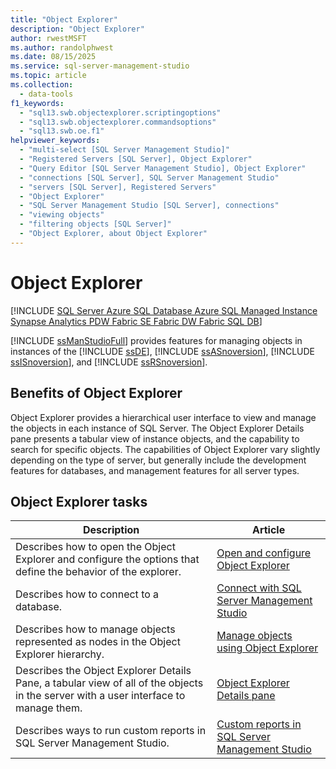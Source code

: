 ```yaml
---
title: "Object Explorer"
description: "Object Explorer"
author: rwestMSFT
ms.author: randolphwest
ms.date: 08/15/2025
ms.service: sql-server-management-studio
ms.topic: article
ms.collection:
  - data-tools
f1_keywords:
  - "sql13.swb.objectexplorer.scriptingoptions"
  - "sql13.swb.objectexplorer.commandsoptions"
  - "sql13.swb.oe.f1"
helpviewer_keywords:
  - "multi-select [SQL Server Management Studio]"
  - "Registered Servers [SQL Server], Object Explorer"
  - "Query Editor [SQL Server Management Studio], Object Explorer"
  - "connections [SQL Server], SQL Server Management Studio"
  - "servers [SQL Server], Registered Servers"
  - "Object Explorer"
  - "SQL Server Management Studio [SQL Server], connections"
  - "viewing objects"
  - "filtering objects [SQL Server]"
  - "Object Explorer, about Object Explorer"
---
```


# Object Explorer

[!INCLUDE [SQL Server Azure SQL Database Azure SQL Managed Instance Synapse Analytics PDW Fabric SE Fabric DW Fabric SQL DB](../includes/applies-to-version/sql-asdb-asdbmi-asa-pdw-fabricse-fabricdw-fabricsqldb.md)]

[!INCLUDE [ssManStudioFull](../includes/ssmanstudiofull-md.md)] provides features for managing objects in instances of the [!INCLUDE [ssDE](../includes/ssde-md.md)], [!INCLUDE [ssASnoversion](../includes/ssasnoversion-md.md)], [!INCLUDE [ssISnoversion](../includes/ssisnoversion-md.md)], and [!INCLUDE [ssRSnoversion](../includes/ssrsnoversion-md.md)].

## Benefits of Object Explorer

Object Explorer provides a hierarchical user interface to view and manage the objects in each instance of SQL Server. The Object Explorer Details pane presents a tabular view of instance objects, and the capability to search for specific objects. The capabilities of Object Explorer vary slightly depending on the type of server, but generally include the development features for databases, and management features for all server types.

## Object Explorer tasks

| Description | Article |
| --- | --- |
| Describes how to open the Object Explorer and configure the options that define the behavior of the explorer. | [Open and configure Object Explorer](open-and-configure-object-explorer.md) |
| Describes how to connect to a database. | [Connect with SQL Server Management Studio](../quickstarts/ssms-connect.md) |
| Describes how to manage objects represented as nodes in the Object Explorer hierarchy. | [Manage objects using Object Explorer](manage-objects-by-using-object-explorer.md) |
| Describes the Object Explorer Details Pane, a tabular view of all of the objects in the server with a user interface to manage them. | [Object Explorer Details pane](object-explorer-details-pane.md) |
| Describes ways to run custom reports in SQL Server Management Studio. | [Custom reports in SQL Server Management Studio](custom-reports-in-management-studio.md) |
